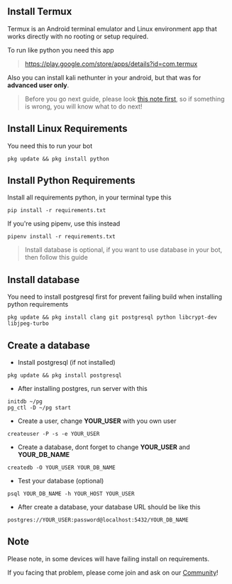 ## Install Termux
Termux is an Android terminal emulator and Linux environment app that works directly with no rooting or setup required.

To run like python you need this app
> https://play.google.com/store/apps/details?id=com.termux

Also you can install kali nethunter in your android, but that was for **advanced user only**.

> Before you go next guide, please look [this note first](https://github.com/AyraHikari/Nana-TgBot/wiki/Install-on-Android#note), so if something is wrong, you will know what to do next!

## Install Linux Requirements
You need this to run your bot
```
pkg update && pkg install python
```

## Install Python Requirements
Install all requirements python, in your terminal type this
```
pip install -r requirements.txt
```

If you're using pipenv, use this instead
```
pipenv install -r requirements.txt
```

> Install database is optional, if you want to use database in your bot, then follow this guide

## Install database
You need to install postgresql first for prevent failing build when installing python requirements
```
pkg update && pkg install clang git postgresql python libcrypt-dev libjpeg-turbo
```

## Create a database
- Install postgresql (if not installed)
```
pkg update && pkg install postgresql
```

- After installing postgres, run server with this
```
initdb ~/pg
pg_ctl -D ~/pg start
```

- Create a user, change **YOUR_USER** with you own user
```
createuser -P -s -e YOUR_USER
```

- Create a database, dont forget to change **YOUR_USER** and **YOUR_DB_NAME**
```
createdb -O YOUR_USER YOUR_DB_NAME
```

- Test your database (optional)
```
psql YOUR_DB_NAME -h YOUR_HOST YOUR_USER
```

- After create a database, your database URL should be like this
```
postgres://YOUR_USER:password@localhost:5432/YOUR_DB_NAME
```

## Note

Please note, in some devices will have failing install on requirements.

If you facing that problem, please come join and ask on our [Community](https://t.me/AyraSupport)!